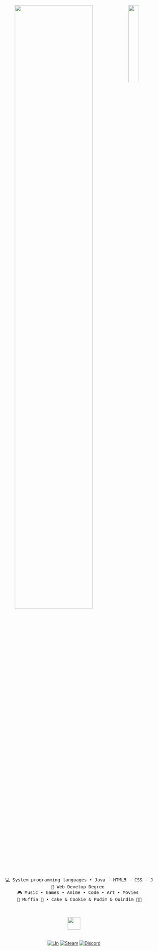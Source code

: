 <div align="center">
<img src="https://i.pinimg.com/736x/56/24/ef/5624ef228794f3924f7522355b7d80d9.jpg" width="25%" align="right" />
<img src="https://readme-typing-svg.demolab.com?font=Inconsolata&weight=500&size=50&duration=4000&pause=300&color=A7A459&center=true&vCenter=true&multiline=true&repeat=false&random=false&width=1300&height=140&lines=Hello+hello;I'm+Xavi%2C+a+Web+dev+and+anime+lover+guy+%E2%9C%A9" width="70%" />
<br><br>
<pre>
    💻 System programming languages • Java - HTML5 - CSS - JSON  
    📖 Web Develop Degree 
    🎮 Music • Games • Anime • Code • Art • Movies 
    🐾 Muffin 🐰 • Cake & Cookie & Pudim & Quindim 🐤🐥
</pre>
<br><br>
<img src="https://raw.githubusercontent.com/innng/innng/master/assets/kyubey.gif" height="40" />
<br><br><br>
<img src=" "
    
[![LIn](https://img.shields.io/badge/LinkedIn-xavi--roca-0A66C2?logo=linkedin&style=for-the-badge)](https://www.linkedin.com/in/xavi-roca-759407313/)
[![Steam](https://img.shields.io/badge/Steam-enderc85yt-blue?logo=steam&style=for-the-badge)](https://steamcommunity.com/id/enderc85yt)
[![Discord](https://img.shields.io/badge/Discord-ender6553-5865F2?logo=discord&style=for-the-badge)](https://discord.com/users/ender6553)
</div>
